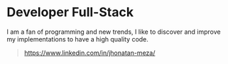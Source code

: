 # Developer Full-Stack

I am a fan of programming and new trends, I like to discover and improve my implementations to have a high quality code.

> https://www.linkedin.com/in/jhonatan-meza/
